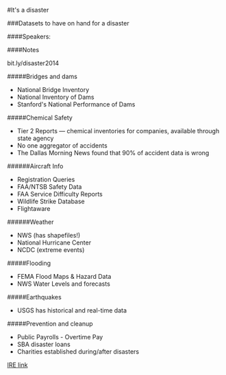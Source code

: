 #It's a disaster

###Datasets to have on hand for a disaster

####Speakers:


####Notes

bit.ly/disaster2014

#####Bridges and dams

* National Bridge Inventory
* National Inventory of Dams
* Stanford's National Performance of Dams

#####Chemical Safety

* Tier 2 Reports — chemical inventories for companies, available through state agency
* No one aggregator of accidents
* The Dallas Morning News found that 90% of accident data is wrong

######Aircraft Info

* Registration Queries
* FAA/NTSB Safety Data
* FAA Service Difficulty Reports
* Wildlife Strike Database
* Flightaware

######Weather

* NWS (has shapefiles!)
* National Hurricane Center
* NCDC (extreme events)

#####Flooding

* FEMA Flood Maps & Hazard Data
* NWS Water Levels and forecasts

#####Earthquakes

* USGS has historical and real-time data

#####Prevention and cleanup

* Public Payrolls - Overtime Pay
* SBA disaster loans
* Charities established during/after disasters

[IRE link]()